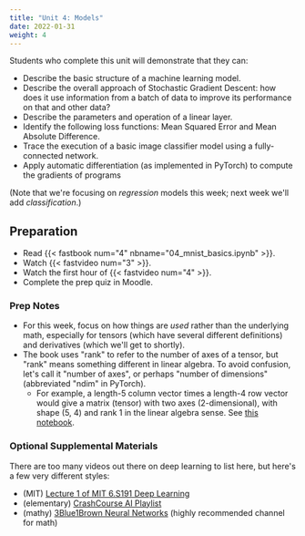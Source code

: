```yaml
---
title: "Unit 4: Models"
date: 2022-01-31
weight: 4
---
```


Students who complete this unit will demonstrate that they can:

- Describe the basic structure of a machine learning model.
- Describe the overall approach of Stochastic Gradient Descent: how does it use information from a batch of data to improve its performance on that and other data?
- Describe the parameters and operation of a linear layer.
- Identify the following loss functions: Mean Squared Error and Mean Absolute Difference.
- Trace the execution of a basic image classifier model using a fully-connected network.
- Apply automatic differentiation (as implemented in PyTorch) to compute the gradients of programs

(Note that we're focusing on *regression* models this week; next week we'll add *classification*.)

## Preparation

- Read {{< fastbook num="4" nbname="04_mnist_basics.ipynb" >}}.
- Watch {{< fastvideo num="3" >}}.
- Watch the first hour of {{< fastvideo num="4" >}}.
- Complete the prep quiz in Moodle.

### Prep Notes

- For this week, focus on how things are *used* rather than the underlying math, especially for tensors (which have several different definitions) and derivatives (which we'll get to shortly).
- The book uses "rank" to refer to the number of axes of a tensor, but "rank" means something different in linear algebra. To avoid confusion, let's call it "number of axes", or perhaps "number of dimensions" (abbreviated "ndim" in PyTorch).
  - For example, a length-5 column vector times a length-4 row vector would give a matrix (tensor) with two axes (2-dimensional), with shape (5, 4) and rank 1 in the linear algebra sense. See [this notebook](https://nbviewer.jupyter.org/github/kcarnold/cs344/blob/main/src/Number_of_Dimensions_is_not_Rank.ipynb).

### Optional Supplemental Materials

There are too many videos out there on deep learning to list here, but here's a few very different styles:

- (MIT) [Lecture 1 of MIT 6.S191 Deep Learning](https://www.youtube.com/watch?v=5tvmMX8r_OM&list=PLtBw6njQRU-rwp5__7C0oIVt26ZgjG9NI&index=1)
- (elementary) [CrashCourse AI Playlist](https://www.youtube.com/playlist?list=PL8dPuuaLjXtO65LeD2p4_Sb5XQ51par_b)
- (mathy) [3Blue1Brown Neural Networks](https://www.youtube.com/playlist?list=PLZHQObOWTQDNU6R1_67000Dx_ZCJB-3pi) (highly recommended channel for math)

<!-- - [$1 gesture recognizer](https://depts.washington.edu/acelab/proj/dollar/index.html) for a different style of simple model (we won't study this) -->
